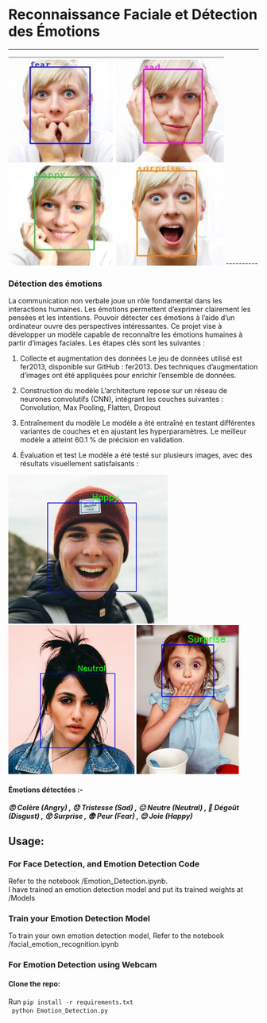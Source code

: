 # Reconnaissance Faciale et Détection des Émotions

----------
 <img src="./Test_Images/demo.jpeg" alt="index1"/>
----------

### Détection des émotions

La communication non verbale joue un rôle fondamental dans les interactions humaines. Les émotions permettent d’exprimer clairement les pensées et les intentions. Pouvoir détecter ces émotions à l’aide d’un ordinateur ouvre des perspectives intéressantes. Ce projet vise à développer un modèle capable de reconnaître les émotions humaines à partir d’images faciales. Les étapes clés sont les suivantes :

1. Collecte et augmentation des données
Le jeu de données utilisé est fer2013, disponible sur GitHub : fer2013. Des techniques d’augmentation d’images ont été appliquées pour enrichir l’ensemble de données.

2. Construction du modèle
L’architecture repose sur un réseau de neurones convolutifs (CNN), intégrant les couches suivantes : Convolution, Max Pooling, Flatten, Dropout

3. Entraînement du modèle
Le modèle a été entraîné en testant différentes variantes de couches et en ajustant les hyperparamètres. Le meilleur modèle a atteint 60.1 % de précision en validation.

4. Évaluation et test
Le modèle a été testé sur plusieurs images, avec des résultats visuellement satisfaisants :

<img src="./Test_Images/happy.jpg" alt="happy" height="300px"/> <img src="./Test_Images/neutral.jpg" alt="neutral" height="300px"/> <img src="./Test_Images/suprise.jpg" alt="surprise" height="300px"/>


#### Émotions détectées :-
 #####  😠 Colère (Angry) , 😞 Tristesse (Sad) , 😐 Neutre (Neutral) , 🤢 Dégoût (Disgust) , 😲 Surprise , 😨 Peur (Fear) , 😊 Joie (Happy)

## Usage:

### For  Face Detection, and Emotion Detection Code

Refer to the notebook /Emotion_Detection.ipynb.<br/>
I have trained an emotion detection model and put its trained weights at /Models

### Train your Emotion Detection Model
To train your own emotion detection model, Refer to the notebook /facial_emotion_recognition.ipynb

### For Emotion Detection  using Webcam 
#### Clone the repo:
Run `pip install -r requirements.txt` <br/>
` python Emotion_Detection.py`


